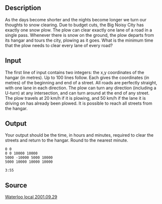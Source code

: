 <h2>Description</h2><p>As the days become shorter and the nights become longer we turn our thoughts to snow clearing. Due to budget cuts, the Big Noisy City has exactly one snow plow. The plow can clear exactly one lane of a road in a single pass. Whenever there is snow on the ground, the plow departs from its hangar and tours the city, plowing as it goes. What is the minimum time that the plow needs to clear every lane of every road? </p><h2>Input</h2><p>The first line of input contains two integers: the x,y coordinates of the hangar (in metres). Up to 100 lines follow. Each gives the coordinates (in metres) of the beginning and end of a street. All roads are perfectly straight, with one lane in each direction. The plow can turn any direction (including a U-turn) at any intersection, and can turn around at the end of any street. The plow travels at 20 km/h if it is plowing, and 50 km/h if the lane it is driving on has already been plowed. It is possible to reach all streets from the hangar.</p><h2>Output</h2><p>Your output should be the time, in hours and minutes, required to clear the streets and return to the hangar. Round to the nearest minute.</p><pre><code class="language-input1">0 0
0 0 10000 10000
5000 -10000 5000 10000
5000 10000 10000 10000
</code></pre><pre><code class="language-output1">3:55
</code></pre><h2>Source</h2><a href="searchproblem?field=source&amp;key=Waterloo+local+2001.09.29">Waterloo local 2001.09.29</a>